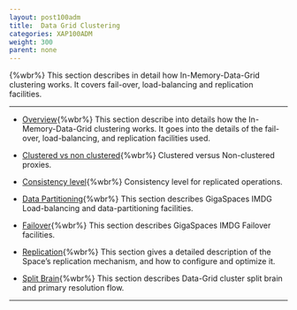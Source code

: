 ```yaml
---
layout: post100adm
title:  Data Grid Clustering
categories: XAP100ADM
weight: 300
parent: none
---
```


{%wbr%}
This section describes in detail how In-Memory-Data-Grid clustering works. It covers fail-over, load-balancing and replication facilities.


<hr/>



- [Overview](data-grid-clustering-overview.html){%wbr%}
This section describe into details how the In-Memory-Data-Grid clustering works. It goes into the details of the fail-over, load-balancing, and replication facilities used.


- [Clustered vs non clustered](clustered-vs-non-clustered-proxies.html){%wbr%}
Clustered versus Non-clustered proxies.

- [Consistency level](consistency-level.html){%wbr%}
Consistency level for replicated operations.

- [Data Partitioning](data-partitioning.html){%wbr%}
This section describes GigaSpaces IMDG Load-balancing and data-partitioning facilities.

- [Failover](failover.html){%wbr%}
This section describes GigaSpaces IMDG Failover facilities.

- [Replication](replication.html){%wbr%}
This section gives a detailed description of the Space’s replication mechanism, and how to configure and optimize it.

- [Split Brain](split-brain-and-primary-resolution.html){%wbr%}
This section describes Data-Grid cluster split brain and primary resolution flow.

<hr/>



